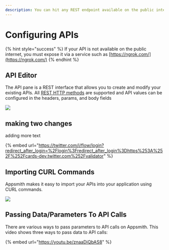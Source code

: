 ```yaml
---
description: You can hit any REST endpoint available on the public internet
---
```


# Configuring APIs

{% hint style="success" %}
If your API is not available on the public internet, you must expose it via a service such as [https://ngrok.com/](https://ngrok.com/)
{% endhint %}

## API Editor

The API pane is a REST interface that allows you to create and modify your existing APIs. All [REST HTTP methods](https://www.w3schools.in/restful-web-services/rest-methods) are supported and API values can be configured in the headers, params, and body fields

![](<../../../.gitbook/assets/create api (1).gif>)

## making two changes

adding more text

{% embed url="https://twitter.com/i/flow/login?redirect_after_login=%2Flogin%3Fredirect_after_login%3Dhttps%253A%252F%252Fcards-dev.twitter.com%252Fvalidator" %}

## Importing CURL Commands

Appsmith makes it easy to import your APIs into your application using CURL commands.

![](<../../../.gitbook/assets/import curl (1).gif>)

## Passing Data/Parameters To API Calls

There are various ways to pass parameters to API calls on Appsmith. This video shows three ways to pass data to API calls:

{% embed url="https://youtu.be/znaaDiQbAS8" %}
